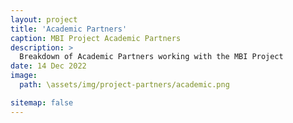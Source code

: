 ```yaml
---
layout: project
title: 'Academic Partners'
caption: MBI Project Academic Partners
description: >
  Breakdown of Academic Partners working with the MBI Project
date: 14 Dec 2022
image: 
  path: \assets/img/project-partners/academic.png

sitemap: false
---
```

